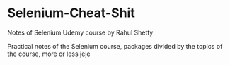 # Selenium-Cheat-Shit
Notes of Selenium Udemy course by Rahul Shetty

Practical notes of the Selenium course, packages divided by the topics of the course, more or less jeje
